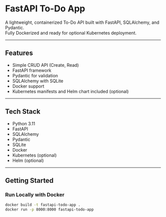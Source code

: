 # FastAPI To-Do App

A lightweight, containerized To-Do API built with FastAPI, SQLAlchemy, and Pydantic.  
Fully Dockerized and ready for optional Kubernetes deployment.

---

## Features

- Simple CRUD API (Create, Read)
- FastAPI framework
- Pydantic for validation
- SQLAlchemy with SQLite
- Docker support
- Kubernetes manifests and Helm chart included (optional)

---

## Tech Stack

- Python 3.11  
- FastAPI  
- SQLAlchemy  
- Pydantic  
- SQLite  
- Docker  
- Kubernetes (optional)  
- Helm (optional)

---

## Getting Started

### Run Locally with Docker

```bash
docker build -t fastapi-todo-app .
docker run -p 8000:8000 fastapi-todo-app
